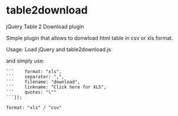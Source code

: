 # table2download
jQuery Table 2 Download plugin

Simple plugin that allows to donwload html table in csv or xls format.

Usage:
Load jQuery and table2download.js

and simply use:
```jQuery( "#table1" ).table_download({
```    format: "xls",
```    separator: ",",
```    filename: "download",
```    linkname: "Click here for XLS",
```    quotes: "\""
```});

format: "xls" / "csv"
